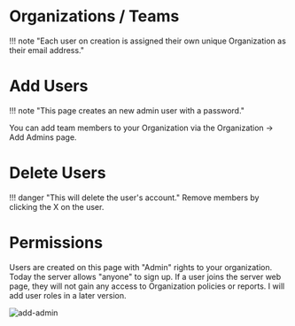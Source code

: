 # Organizations / Teams

!!! note "Each user on creation is assigned their own unique Organization as their email address."

# Add Users

!!! note "This page creates an new admin user with a password."

You can add team members to your Organization via the Organization -> Add Admins page.


# Delete Users

!!! danger "This will delete the user's account."
Remove members by clicking the X on the user.

# Permissions
Users are created on this page with "Admin" rights to your organization. Today the server allows "anyone" to sign up. If a user joins the server web page, they will not gain any access to Organization policies or reports. I will add user roles in a later version.

![add-admin](org-add-admin.png)